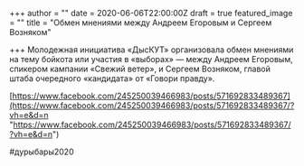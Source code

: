 +++
author = ""
date = 2020-06-06T22:00:00Z
draft = true
featured_image = ""
title = "Обмен мнениями между Андреем Егоровым и Сергеем Возняком"

+++
Молодежная инициатива «ДысКУТ» организовала обмен мнениями на тему бойкота или участия в «выборах» — между Андреем Егоровым, спикером кампании «Свежий ветер», и Сергеем Возняком, главой штаба очередного «кандидата» от «Говори правду».

[https://www.facebook.com/245250039466983/posts/571692833489367](https://www.facebook.com/245250039466983/posts/571692833489367/?vh=e&d=n "https://www.facebook.com/245250039466983/posts/571692833489367/?vh=e&d=n")

\#дурыбары2020
